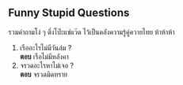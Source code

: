 ## Funny Stupid Questions

รวมคำถามโง่ ๆ ตึ่งโป๊ะแช่แว๊ด ไว้เป็นคลังความรู้คู่ควายไทย ห้าห้าห้า  

1. เรืออะไรไม่มีวันล่ม ?  
   **ตอบ** เรือไม่มีหลังคา  
2. จรวดอะไรหาไม่เจอ ?  
   **ตอบ** จรวดมิดทราย  
